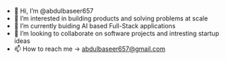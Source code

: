- 👋 Hi, I’m @abdulbaseer657
- 👀 I’m interested in building products and solving problems at scale
- 🌱 I’m currently buiding AI based Full-Stack applications
- 💞️ I’m looking to collaborate on software projects and intresting startup ideas
- 📫 How to reach me -> abdulbaseer657@gmail.com

<!---
abdulbaseer657/abdulbaseer657 is a ✨ special ✨ repository because its `README.md` (this file) appears on your GitHub profile.
You can click the Preview link to take a look at your changes.
--->
